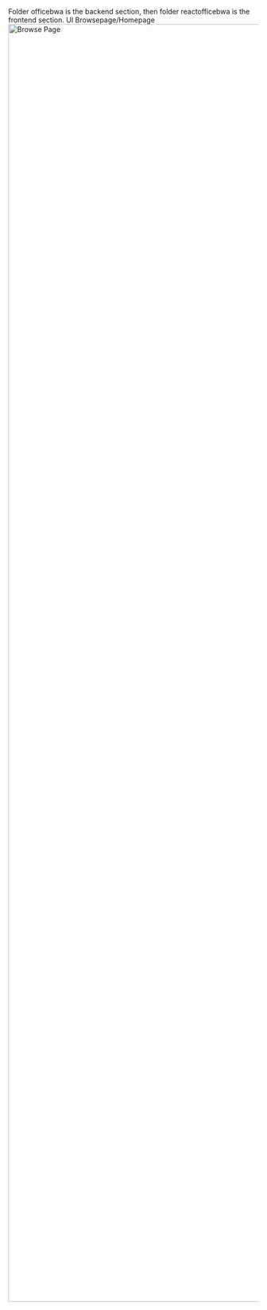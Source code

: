 Folder officebwa is the backend section, then folder reactofficebwa is the frontend section.
UI Browsepage/Homepage
<img width="1512" height="2567" alt="Browse Page" src="https://github.com/user-attachments/assets/dd0bf150-5dd8-4501-b9a4-acd2a0079b34" /> 
